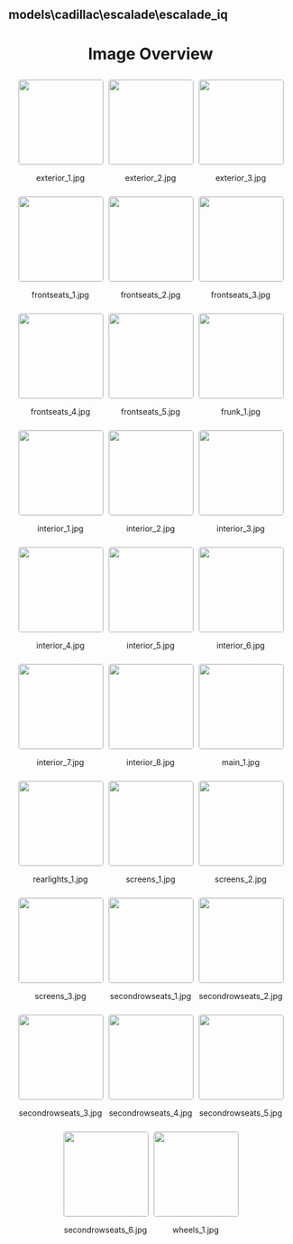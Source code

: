 ## models\cadillac\escalade\escalade_iq


<style>
    .image-gallery {
        display: flex;
        flex-wrap: wrap;
        gap: 10px;
        justify-content: center;
        padding: 10px;
    }
    .image-gallery img {
        width: 150px;
        height: auto;
        border: 1px solid #ddd;
        border-radius: 5px;
    }
    .image-gallery div {
        flex: 1 1 calc(33.333% - 20px); /* Three images per row on large screens */
        max-width: 150px;
        text-align: center;
    }
    @media (max-width: 768px) {
        .image-gallery div {
            flex: 1 1 calc(50% - 20px); /* Two images per row on medium screens */
        }
    }
    @media (max-width: 480px) {
        .image-gallery div {
            flex: 1 1 100%; /* One image per row on small screens */
        }
    }
</style>
<h1 style ="text-align: center;"> Image Overview </h1> <div class="image-gallery">
<div>
<img src="https://media.evkx.net/multimedia/models/cadillac/escalade/escalade_iq/exterior_1_st.jpg">
<p>exterior_1.jpg</p>
</div>
<div>
<img src="https://media.evkx.net/multimedia/models/cadillac/escalade/escalade_iq/exterior_2_st.jpg">
<p>exterior_2.jpg</p>
</div>
<div>
<img src="https://media.evkx.net/multimedia/models/cadillac/escalade/escalade_iq/exterior_3_st.jpg">
<p>exterior_3.jpg</p>
</div>
<div>
<img src="https://media.evkx.net/multimedia/models/cadillac/escalade/escalade_iq/frontseats_1_st.jpg">
<p>frontseats_1.jpg</p>
</div>
<div>
<img src="https://media.evkx.net/multimedia/models/cadillac/escalade/escalade_iq/frontseats_2_st.jpg">
<p>frontseats_2.jpg</p>
</div>
<div>
<img src="https://media.evkx.net/multimedia/models/cadillac/escalade/escalade_iq/frontseats_3_st.jpg">
<p>frontseats_3.jpg</p>
</div>
<div>
<img src="https://media.evkx.net/multimedia/models/cadillac/escalade/escalade_iq/frontseats_4_st.jpg">
<p>frontseats_4.jpg</p>
</div>
<div>
<img src="https://media.evkx.net/multimedia/models/cadillac/escalade/escalade_iq/frontseats_5_st.jpg">
<p>frontseats_5.jpg</p>
</div>
<div>
<img src="https://media.evkx.net/multimedia/models/cadillac/escalade/escalade_iq/frunk_1_st.jpg">
<p>frunk_1.jpg</p>
</div>
<div>
<img src="https://media.evkx.net/multimedia/models/cadillac/escalade/escalade_iq/interior_1_st.jpg">
<p>interior_1.jpg</p>
</div>
<div>
<img src="https://media.evkx.net/multimedia/models/cadillac/escalade/escalade_iq/interior_2_st.jpg">
<p>interior_2.jpg</p>
</div>
<div>
<img src="https://media.evkx.net/multimedia/models/cadillac/escalade/escalade_iq/interior_3_st.jpg">
<p>interior_3.jpg</p>
</div>
<div>
<img src="https://media.evkx.net/multimedia/models/cadillac/escalade/escalade_iq/interior_4_st.jpg">
<p>interior_4.jpg</p>
</div>
<div>
<img src="https://media.evkx.net/multimedia/models/cadillac/escalade/escalade_iq/interior_5_st.jpg">
<p>interior_5.jpg</p>
</div>
<div>
<img src="https://media.evkx.net/multimedia/models/cadillac/escalade/escalade_iq/interior_6_st.jpg">
<p>interior_6.jpg</p>
</div>
<div>
<img src="https://media.evkx.net/multimedia/models/cadillac/escalade/escalade_iq/interior_7_st.jpg">
<p>interior_7.jpg</p>
</div>
<div>
<img src="https://media.evkx.net/multimedia/models/cadillac/escalade/escalade_iq/interior_8_st.jpg">
<p>interior_8.jpg</p>
</div>
<div>
<img src="https://media.evkx.net/multimedia/models/cadillac/escalade/escalade_iq/main_1_st.jpg">
<p>main_1.jpg</p>
</div>
<div>
<img src="https://media.evkx.net/multimedia/models/cadillac/escalade/escalade_iq/rearlights_1_st.jpg">
<p>rearlights_1.jpg</p>
</div>
<div>
<img src="https://media.evkx.net/multimedia/models/cadillac/escalade/escalade_iq/screens_1_st.jpg">
<p>screens_1.jpg</p>
</div>
<div>
<img src="https://media.evkx.net/multimedia/models/cadillac/escalade/escalade_iq/screens_2_st.jpg">
<p>screens_2.jpg</p>
</div>
<div>
<img src="https://media.evkx.net/multimedia/models/cadillac/escalade/escalade_iq/screens_3_st.jpg">
<p>screens_3.jpg</p>
</div>
<div>
<img src="https://media.evkx.net/multimedia/models/cadillac/escalade/escalade_iq/secondrowseats_1_st.jpg">
<p>secondrowseats_1.jpg</p>
</div>
<div>
<img src="https://media.evkx.net/multimedia/models/cadillac/escalade/escalade_iq/secondrowseats_2_st.jpg">
<p>secondrowseats_2.jpg</p>
</div>
<div>
<img src="https://media.evkx.net/multimedia/models/cadillac/escalade/escalade_iq/secondrowseats_3_st.jpg">
<p>secondrowseats_3.jpg</p>
</div>
<div>
<img src="https://media.evkx.net/multimedia/models/cadillac/escalade/escalade_iq/secondrowseats_4_st.jpg">
<p>secondrowseats_4.jpg</p>
</div>
<div>
<img src="https://media.evkx.net/multimedia/models/cadillac/escalade/escalade_iq/secondrowseats_5_st.jpg">
<p>secondrowseats_5.jpg</p>
</div>
<div>
<img src="https://media.evkx.net/multimedia/models/cadillac/escalade/escalade_iq/secondrowseats_6_st.jpg">
<p>secondrowseats_6.jpg</p>
</div>
<div>
<img src="https://media.evkx.net/multimedia/models/cadillac/escalade/escalade_iq/wheels_1_st.jpg">
<p>wheels_1.jpg</p>
</div>
</div>
